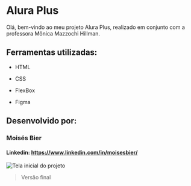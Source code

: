 # Alura Plus

Olá, bem-vindo ao meu projeto Alura Plus, realizado em conjunto com a professora Mônica Mazzochi Hillman.

## Ferramentas utilizadas:

* HTML

* CSS

* FlexBox

* Figma

## Desenvolvido por:

### Moisés Bier

#### Linkedin: https://www.linkedin.com/in/moisesbier/

![Tela inicial do projeto](https://i.imgur.com/Lp1AaGJ.png)

>Versão final
